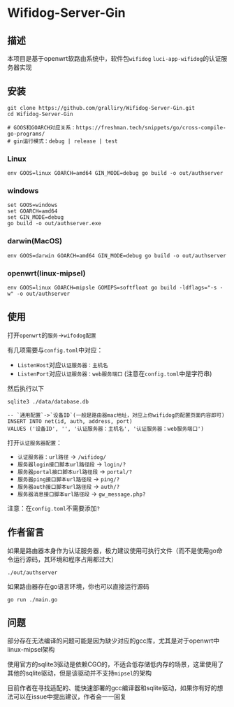 # Wifidog-Server-Gin

## 描述

本项目是基于openwrt软路由系统中，软件包`wifidog` `luci-app-wifidog`的认证服务器实现

## 安装

```shell
git clone https://github.com/gralliry/Wifidog-Server-Gin.git
cd Wifidog-Server-Gin

# GOOS和GOARCH对应关系：https://freshman.tech/snippets/go/cross-compile-go-programs/
# gin运行模式：debug | release | test
```

### Linux

```shell
env GOOS=linux GOARCH=amd64 GIN_MODE=debug go build -o out/authserver
```

### windows

```shell
set GOOS=windows
set GOARCH=amd64
set GIN_MODE=debug
go build -o out/authserver.exe
```
### darwin(MacOS)

```shell
env GOOS=darwin GOARCH=amd64 GIN_MODE=debug go build -o out/authserver
```

### openwrt(linux-mipsel)

```shell
env GOOS=linux GOARCH=mipsle GOMIPS=softfloat go build -ldflags="-s -w" -o out/authserver
```

## 使用

打开`openwrt`的`服务`->`wifodog配置`

有几项需要与`config.toml`中对应：

* `ListenHost`对应`认证服务器：主机名`
* `ListenPort`对应`认证服务器：web服务端口` (注意在`config.toml`中是字符串)

然后执行以下
```shell
sqlite3 ./data/database.db
```
```sqlite
-- `通用配置`->`设备ID`(一般是路由器mac地址，对应上你wifidog的配置页面内容即可)
INSERT INTO net(id, auth, address, port)
VALUES ('设备ID', '', '认证服务器：主机名', '认证服务器：web服务端口')
```

打开`认证服务器配置`：

* `认证服务器：url路径` -> `/wifidog/`
* `服务器login接口脚本url路径段` -> `login/?`
* `服务器portal接口脚本url路径段` -> `portal/?`
* `服务器ping接口脚本url路径段` -> `ping/?`
* `服务器auth接口脚本url路径段` -> `auth/?`
* `服务器消息接口脚本url路径段` -> `gw_message.php?`

注意：在`config.toml`不需要添加`?`

## 作者留言

如果是路由器本身作为认证服务器，极力建议使用可执行文件（而不是使用go命令运行源码，其环境和程序占用都过大）

```shell
./out/authserver
```

如果路由器存在go语言环境，你也可以直接运行源码

```shell
go run ./main.go
```

## 问题

部分存在无法编译的问题可能是因为缺少对应的gcc库，尤其是对于openwrt中linux-mipsel架构

使用官方的sqlite3驱动是依赖CGO的，不适合低存储低内存的场景，这里使用了其他的sqlite驱动，但是该驱动并不支持`mipsel`的架构

目前作者在寻找适配的、能快速部署的gcc编译器和sqlite驱动，如果你有好的想法可以在issue中提出建议，作者会一一回复